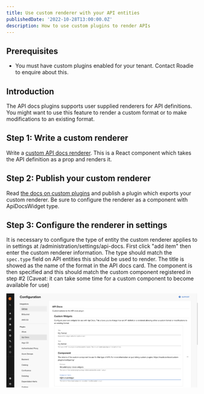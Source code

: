 ```yaml
---
title: Use custom renderer with your API entities
publishedDate: '2022-10-28T13:00:00.0Z'
description: How to use custom plugins to render APIs
---
```


## Prerequisites

* You must have custom plugins enabled for your tenant. Contact Roadie to enquire about this.

## Introduction

The API docs plugins supports user supplied renderers for API definitions. You might want to use this feature to render
a custom format or to make modifications to an existing format. 

## Step 1: Write a custom renderer

Write a [custom API docs renderer](https://www.npmjs.com/package/@backstage/plugin-api-docs#custom-api-renderings). 
This is a React component which takes the API definition as a prop and renders it.

## Step 2: Publish your custom renderer

Read [the docs on custom plugins](/docs/custom-plugins/configuring) and publish a plugin which exports your custom renderer.
Be sure to configure the renderer as a component with ApiDocsWidget type.

## Step 3: Configure the renderer in settings

It is necessary to configure the type of entity the custom renderer applies to in settings at /administration/settings/api-docs.
First click "add item" then enter the custom renderer information. The type should match the `spec.type` field on API entities
this should be used to render. The title is showed as the name of the format in the API docs card. The component is then 
specified and this should match the custom component registered in step #2 
(Caveat: it can take some time for a custom component to become available for use) 

![settings page](./settings.png)

